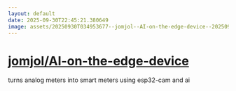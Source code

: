 ```yaml
---
layout: default
date: 2025-09-30T22:45:21.380649
image: assets/20250930T034953677--jomjol--AI-on-the-edge-device--20250930T040204257--cropped.png
---
```


# [jomjol/AI-on-the-edge-device](https://github.com/jomjol/AI-on-the-edge-device)

turns analog meters into smart meters using esp32-cam and ai

